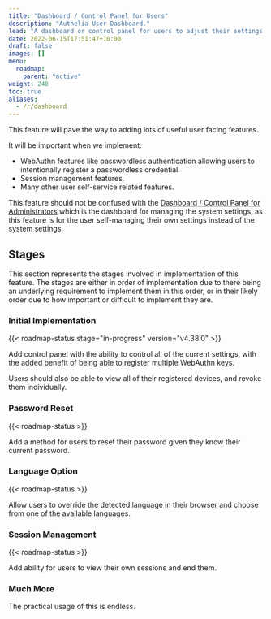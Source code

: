```yaml
---
title: "Dashboard / Control Panel for Users"
description: "Authelia User Dashboard."
lead: "A dashboard or control panel for users to adjust their settings is easily one of the most impactful features we can implement."
date: 2022-06-15T17:51:47+10:00
draft: false
images: []
menu:
  roadmap:
    parent: "active"
weight: 240
toc: true
aliases:
  - /r/dashboard
---
```


This feature will pave the way to adding lots of useful user facing features.

It will be important when we implement:
- WebAuthn features like passwordless authentication allowing users to intentionally register a passwordless credential.
- Session management features.
- Many other user self-service related features.

This feature should not be confused with the [Dashboard / Control Panel for Administrators](dashboard-control-panel-for-admins.md)
which is the dashboard for managing the system settings, as this feature is for the user self-managing their own
settings instead of the system settings.

## Stages

This section represents the stages involved in implementation of this feature. The stages are either in order of
implementation due to there being an underlying requirement to implement them in this order, or in their likely order
due to how important or difficult to implement they are.

### Initial Implementation

{{< roadmap-status stage="in-progress" version="v4.38.0" >}}

Add control panel with the ability to control all of the current settings, with the added benefit of being able to
register multiple WebAuthn keys.

Users should also be able to view all of their registered devices, and revoke them individually.

### Password Reset

{{< roadmap-status >}}

Add a method for users to reset their password given they know their current password.

### Language Option

{{< roadmap-status >}}

Allow users to override the detected language in their browser and choose from one of the available languages.

### Session Management

{{< roadmap-status >}}

Add ability for users to view their own sessions and end them.

### Much More

The practical usage of this is endless.
